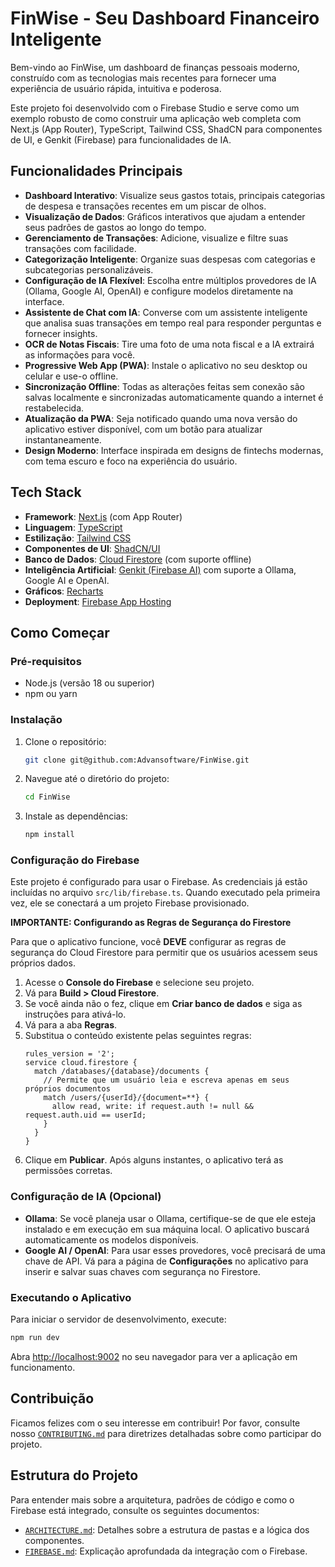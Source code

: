 # FinWise - Seu Dashboard Financeiro Inteligente

Bem-vindo ao FinWise, um dashboard de finanças pessoais moderno, construído com as tecnologias mais recentes para fornecer uma experiência de usuário rápida, intuitiva e poderosa.

Este projeto foi desenvolvido com o Firebase Studio e serve como um exemplo robusto de como construir uma aplicação web completa com Next.js (App Router), TypeScript, Tailwind CSS, ShadCN para componentes de UI, e Genkit (Firebase) para funcionalidades de IA.

## Funcionalidades Principais

- **Dashboard Interativo**: Visualize seus gastos totais, principais categorias de despesa e transações recentes em um piscar de olhos.
- **Visualização de Dados**: Gráficos interativos que ajudam a entender seus padrões de gastos ao longo do tempo.
- **Gerenciamento de Transações**: Adicione, visualize e filtre suas transações com facilidade.
- **Categorização Inteligente**: Organize suas despesas com categorias e subcategorias personalizáveis.
- **Configuração de IA Flexível**: Escolha entre múltiplos provedores de IA (Ollama, Google AI, OpenAI) e configure modelos diretamente na interface.
- **Assistente de Chat com IA**: Converse com um assistente inteligente que analisa suas transações em tempo real para responder perguntas e fornecer insights.
- **OCR de Notas Fiscais**: Tire uma foto de uma nota fiscal e a IA extrairá as informações para você.
- **Progressive Web App (PWA)**: Instale o aplicativo no seu desktop ou celular e use-o offline.
- **Sincronização Offline**: Todas as alterações feitas sem conexão são salvas localmente e sincronizadas automaticamente quando a internet é restabelecida.
- **Atualização da PWA**: Seja notificado quando uma nova versão do aplicativo estiver disponível, com um botão para atualizar instantaneamente.
- **Design Moderno**: Interface inspirada em designs de fintechs modernas, com tema escuro e foco na experiência do usuário.

## Tech Stack

- **Framework**: [Next.js](https://nextjs.org/) (com App Router)
- **Linguagem**: [TypeScript](https://www.typescriptlang.org/)
- **Estilização**: [Tailwind CSS](https://tailwindcss.com/)
- **Componentes de UI**: [ShadCN/UI](https://ui.shadcn.com/)
- **Banco de Dados**: [Cloud Firestore](https://firebase.google.com/docs/firestore) (com suporte offline)
- **Inteligência Artificial**: [Genkit (Firebase AI)](https://firebase.google.com/docs/genkit) com suporte a Ollama, Google AI e OpenAI.
- **Gráficos**: [Recharts](https://recharts.org/)
- **Deployment**: [Firebase App Hosting](https://firebase.google.com/docs/hosting)

## Como Começar

### Pré-requisitos

- Node.js (versão 18 ou superior)
- npm ou yarn

### Instalação

1.  Clone o repositório:
    ```bash
    git clone git@github.com:Advansoftware/FinWise.git
    ```
2.  Navegue até o diretório do projeto:
    ```bash
    cd FinWise
    ```
3.  Instale as dependências:
    ```bash
    npm install
    ```

### Configuração do Firebase

Este projeto é configurado para usar o Firebase. As credenciais já estão incluídas no arquivo `src/lib/firebase.ts`. Quando executado pela primeira vez, ele se conectará a um projeto Firebase provisionado.

**IMPORTANTE: Configurando as Regras de Segurança do Firestore**

Para que o aplicativo funcione, você **DEVE** configurar as regras de segurança do Cloud Firestore para permitir que os usuários acessem seus próprios dados.

1.  Acesse o **Console do Firebase** e selecione seu projeto.
2.  Vá para **Build > Cloud Firestore**.
3.  Se você ainda não o fez, clique em **Criar banco de dados** e siga as instruções para ativá-lo.
4.  Vá para a aba **Regras**.
5.  Substitua o conteúdo existente pelas seguintes regras:
    ```
    rules_version = '2';
    service cloud.firestore {
      match /databases/{database}/documents {
        // Permite que um usuário leia e escreva apenas em seus próprios documentos
        match /users/{userId}/{document=**} {
          allow read, write: if request.auth != null && request.auth.uid == userId;
        }
      }
    }
    ```
6.  Clique em **Publicar**. Após alguns instantes, o aplicativo terá as permissões corretas.


### Configuração de IA (Opcional)

- **Ollama**: Se você planeja usar o Ollama, certifique-se de que ele esteja instalado e em execução em sua máquina local. O aplicativo buscará automaticamente os modelos disponíveis.
- **Google AI / OpenAI**: Para usar esses provedores, você precisará de uma chave de API. Vá para a página de **Configurações** no aplicativo para inserir e salvar suas chaves com segurança no Firestore.

### Executando o Aplicativo

Para iniciar o servidor de desenvolvimento, execute:

```bash
npm run dev
```

Abra [http://localhost:9002](http://localhost:9002) no seu navegador para ver a aplicação em funcionamento.

## Contribuição

Ficamos felizes com o seu interesse em contribuir! Por favor, consulte nosso [`CONTRIBUTING.md`](./CONTRIBUTING.md) para diretrizes detalhadas sobre como participar do projeto.

## Estrutura do Projeto

Para entender mais sobre a arquitetura, padrões de código e como o Firebase está integrado, consulte os seguintes documentos:

- [`ARCHITECTURE.md`](./ARCHITECTURE.md): Detalhes sobre a estrutura de pastas e a lógica dos componentes.
- [`FIREBASE.md`](./FIREBASE.md): Explicação aprofundada da integração com o Firebase.
